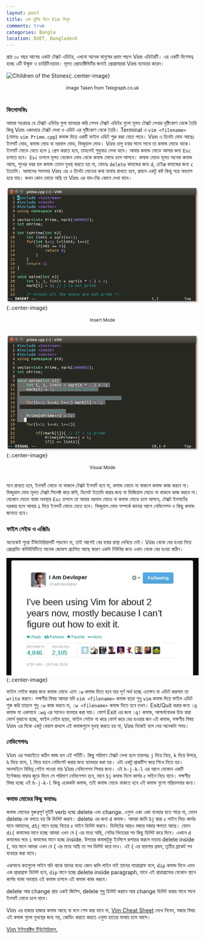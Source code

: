 ```yaml
---
layout: post
title: এক ছুটির দিনে Vim শিখুন
comments: true
categories: Bangla
location: DUET, Bangladesh
---
```


প্রায় ৩০ বছর আগের একটা টেক্সট এডিটর, এখনো অনেক মানুষের প্রথম পছন্দ Vim এডিটরটি। এর একটি বিশেষত্ব হচ্ছে এটি উন্মুক্ত ও চ্যারিটিওয়্যার। মূলত প্রোডাক্টিভিটির জন্যই প্রোগ্রামাররা Vim ব্যাবহার করেন। 

![Children of the Stones](https://www.telegraph.co.uk/content/dam/tv/2016/04/28/children_of_the_stones-xlarge_trans_NvBQzQNjv4Bqeo_i_u9APj8RuoebjoAHt0k9u7HhRJvuo-ZLenGRumA.jpg){:.center-image}
<center> <small>Image Taken from Telegraph.co.uk</small> </center> <br>

### ফিলোসফিঃ 
আমরা সচরাচর যে টেক্সট এডিটর গুলা ব্যাবহার করি সেসব টেক্সট এডিটর গুলো মূলত টেক্সট লেখার দৃষ্টিকোণ থেকে তৈরি কিন্তু Vim একাধারে টেক্সট লেখা ও এডিট এর দৃষ্টিকোণ থেকে তৈরি। Terminal এ `vim <filename>`  (যেমনঃ `vim Prime.cpp`) কমান্ড দিয়ে একটি ফাইল এডিট শুরু করা যেতে পারে। Vim এ তিনটা মোড আছেঃ ইনসার্ট মোড, কমান্ড মোড বা নরমাল মোড, ভিজুয়াল মোড। Vim চালু হবার সাথে সাথে তা কমান্ড মোডে থাকে। ইনসার্ট মোডে যেতে হলে `i` প্রেস করতে হবে, তাহলেই শুধুমাত্র লেখা যাবে। আবার কমান্ড মোডে আসার জন্য `Esc` চাপতে হবে। `Esc` চাপলে মূলত যেকোন মোড থেকে কমান্ড মোডে চলে আসবে। কমান্ড মোডে মূলত অনেক কমান্ড আছে, সুখের খবর হল কমান্ড তেমন মুখস্থ করতে হয় না, যেমনঃ `delete` কমান্ডের জন্য `d`, চেইঞ্জ কমান্ডের জন্য `c` ইত্যাদি। আমাদের সবসময় Vim এর এ তিনটা মোডের কথা মাথায় রাখতে হবে, প্রথমে একটু কষ্ট কিন্তু পরে অভ্যাস হয়ে যায়। কখন কোন মোডে অছি তা Vim এর বাম-নিচ কোনে দেখা যাবে। 

![Vim Mode Identification](/post_images/2018/Nov/mode_identification.png){:.center-image}
<center> <small>Insert Mode</small> </center> <br>

![Vim Mode Identification](/post_images/2018/Nov/mode_identification2.png){:.center-image}
<center> <small>Visual Mode</small> </center> <br>

মনে রাখতে হবে, ইনসার্ট মোডে না থাকলে টেক্সট ইনসার্ট হবে না, কমান্ড মোডে না থাকলে কমান্ড কাজ করবে না। ভিজুয়াল মোড মূলত টেক্সট সিলেক্ট করে কপি, ডিলেট ইত্যাদি করার জন্য যা ভিজিয়াল মোডে না থাকলে কাজ করবে না। যেকোন মোডে থাকা অবস্থায় `Esc` চাপলে তা আবার নরমাল মোডে বা কমান্ড মোডে চলে আসবে, টেক্সট ইনসার্টের দরকার হলে আবার `i` দিয়ে ইনসার্ট মোডে যেতে হবে। ভিজুয়াল মোড সম্পর্কে জানার আগে নেভিগেশন ও কিছু কমান্ড জানতে হবে। 

### ফাইল সেইভ ও এক্সিটঃ
অনেকেই পুরো টিউটোরিয়ালটি পড়বেন না, তাই আগেই বের হবার রাস্থা দেখিয়ে দেই। Vim থেকে বের হওয়া নিয়ে প্রোগ্রামিং কমিউনিটিতে অনেক জোকস প্রচলিত আছে কারণ একটা নিউবির জন্য এখান থেকে বের হওয়া কঠিন। 
 
![Exit Joke](/post_images/2018/Nov/exit_joke.jpg){:.center-image}

ফাইল সেইভ করার জন্য কমান্ড মোডে এসে `:w` কমান্ড দিতে হবে যার পূর্ণ অর্থ হচ্ছে এতক্ষন যা এডিট করলাম তা `write` করবে। লক্ষণীয় বিষয় আমরা যদি `vim <filename>` কমান্ড ছাড়া শুধু `vim` কমান্ড দিয়ে ফাইল এডিট শুরু করি তাহলে শুধু `:w` কাজ করবে না, `:w <filename>` কমান্ড দিতে হবে তখন। Exit/Quit করার জন্য `:q` কমান্ড যা একসাথে `:wq` এর সাথেও ব্যবহার করা যায়। ফোর্স Exit এর জন্য `:q!` কমান্ড, আশ্চর্যবোধক চিহ্ন দ্বারা ফোর্স বুঝানো হচ্ছে, ফাইল নেইম ছাড়া, ফাইল সেইভ না করে ফোর্স করে বের হওয়ার জন এই কমান্ড, লক্ষণীয় বিষয় Vim এর দিকে একটু খেয়াল রাখলে এই কমান্ডগুলে মুখস্থ করতে হয় না, Vim নিজেই বলে দেয় অনেকটা সময়।  

### নেভিগেশনঃ
Vim এর সবচাইতে কঠিন কাজ হল এই পার্টটি। কিছু পরিমাণ টেক্সট লেখা হলে তারপরঃ `j` দিয়ে নিচে, `k` দিয়ে উপরে, `h` দিয়ে বামে, `l` দিয়ে ডানে নেভিগেট করার জন্য ব্যাবহার করা হয়। এটা একটু প্রাকটিস করে শিখে নিতে হয়। অনলাইনে বিভিন্ন গেইম পাওয়া যায় Vim নেভিগেশন শিখার জন্য। এই `h-j-k-l` এর আগে যেকোন একটি ইন্টেজার নাম্বার জুড়ে দিলে সে পরিমাণ নেভিগেশন হবে, মানে `5j` কমান্ড দিলে কার্সর ৫ লাইন নিচে যাবে। লক্ষণীয় বিষয় হচ্ছে এই `h-j-k-l` কিন্তু একেকটা কমান্ড, তাই কমান্ড মোডে থাকতে হবে এই কমান্ড গুলো পরিচালনার জন্য। 

### কমান্ড মোডের কিছু কমান্ডঃ
কমান্ড মোডের গুরুত্বপূর্ণ দুইটি verb হচ্ছে delete এবং change. এগুলা একা একা ব্যবহার হতে পারে না, যেমন delete কে বলতে হয় কি ডিলিট করবে। delete এর জন্য `d` কমান্ড। আমরা জানি `5j` দ্বারা ৫ লাইন নিচে কার্সর যাবে আমাদের, `d5j` মানে হচ্ছে নিচের ৫ লাইন ডিলিট করবে। ডিলিটের আরও মজার মজার ক্ষমতা আছে। যেমন `di{` কমান্ডের মানে হচ্ছে আমরা এখন যে { এর মধ্যে অছি, সেটার ভিতরের সব কিছু ডিলিট করে দিবে। এখানে `d` কমান্ডের পরে `i` কমান্ডের মানে হচ্ছে inside. উপরের কমান্ডটুকু ইংলিশে রূপান্তর করলে দাড়ায় delete inside {, যার মানে আমরা এখন যে { এর মধ্যে অছি তা সব ডিলিট করে দাও। এই { এর যায়গায় প্রথম, তৃতীয় ব্রাকেট সব ব্যবহার করা যাবে। 

একসাথে কতগুলো লাইন যদি থাকে যাদের মধ্যে কোন খালি লাইন নাই তাদের প্যারাগ্রাফ বলে, `dip` কমান্ড দিলে এমন এক প্রারাগ্রাফ ডিলিট হবে, `dip` মানে হচ্ছে delete inside paragraph, মানে এই প্রারাগ্রাফের যেকোন স্থানে কার্সর থাকা অবস্থায় এই কমান্ড চাপলে এই কমান্ড কাজ করবে। 

delete আর change প্রায় একই জিনিস, delete শুধু ডিলিট করাবে আর change ডিলিট করার সাথে সাথে ইনসার্ট মোডে চলে যাবে। 

Vim এর হাজার হাজার কমান্ড আছে যা বলে শেষ করা যাবে না, <a href="https://vim.rtorr.com/">Vim Cheat Sheet</a> দেখে নিবেন, মজার বিষয় এই কমান্ড গুলো  মুখস্থের জন্য নয়, কোডিং করতে করতে এগুলা হাতের মাথায় চলে আসে। 

<a href="https://www.openvim.com/">Vim ইন্টারেক্টিভ টিউটোরিয়াল, </a>
